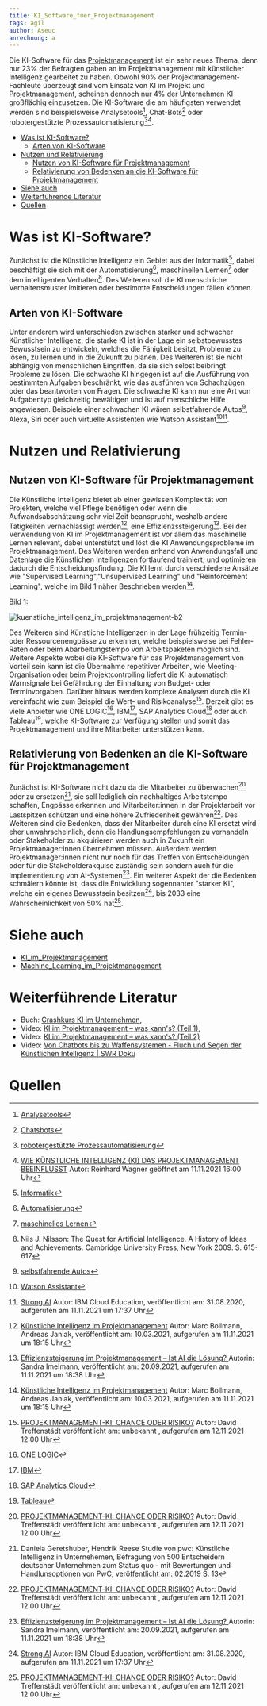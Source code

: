 ```yaml
---
title: KI_Software_fuer_Projektmanagement
tags: agil
author: Aseuc
anrechnung: a
---
```


Die KI-Software für das [Projektmanagement](https://github.com/ManagingProjectsSuccessfully/ManagingProjectsSuccessfully.github.io/blob/main/kb/Projektmanagement.md) ist ein sehr neues Thema, denn nur 23% der Befragten gaben an im Projektmanagement mit künstlicher Intelligenz gearbeitet zu haben. 
Obwohl 90% der Projektmanagement-Fachleute überzeugt sind vom Einsatz von KI im Projekt und Projektmanagement, scheinen dennoch nur 4% der Unternehmen KI großflächig einzusetzen. Die KI-Software die am häufigsten verwendet werden sind beispielsweise Analysetools[^8], Chat-Bots[^9] oder robotergestützte Prozessautomatisierung[^10][^1].

* [Was ist KI-Software?](https://github.com/Aseuc/ManagingProjectsSuccessfully.github.io/edit/main/kb/KI_Software_fuer_Projektmanagement.md#:~:text=Quelle-,Was%20ist%20KI%2DSoftware%3F,-Zun%C3%A4chst%20ist%20die)
  - [Arten von KI-Software](https://github.com/Aseuc/ManagingProjectsSuccessfully.github.io/edit/main/kb/KI_Software_fuer_Projektmanagement.md#:~:text=Entscheidungen%20f%C3%A4llen%20k%C3%B6nnen.-,Arten%20von%20KI%2DSoftware,-Unter%20anderem%20wird)
* [Nutzen und Relativierung](https://github.com/Aseuc/ManagingProjectsSuccessfully.github.io/edit/main/kb/KI_Software_fuer_Projektmanagement.md#:~:text=wie%20Watson%20Assistant3.-,Nutzen%20und%20Relativierung,-Nutzen%20von%20KI)
  - [Nutzen von KI-Software für Projektmanagement](https://github.com/Aseuc/ManagingProjectsSuccessfully.github.io/edit/main/kb/KI_Software_fuer_Projektmanagement.md#:~:text=Nutzen%20und%20Relativierung-,Nutzen%20von%20KI%2DSoftware%20f%C3%BCr%20Projektmanagement,-Die%20K%C3%BCnstliche%20Intelligenz)
  - [Relativierung von Bedenken an die KI-Software für Projektmanagement](https://github.com/Aseuc/ManagingProjectsSuccessfully.github.io/edit/main/kb/KI_Software_fuer_Projektmanagement.md#:~:text=Mitarbeiter%20unterst%C3%BCtzen%20kann.-,Relativierung%20von%20Bedenken%20an%20die%20KI%2DSoftware%20f%C3%BCr%20Projektmanagement,-Zun%C3%A4chst%20ist%20KI)
* [Siehe auch](https://github.com/Aseuc/ManagingProjectsSuccessfully.github.io/edit/main/kb/KI_Software_fuer_Projektmanagement.md#:~:text=von%2050%25%20hat6.-,Siehe%20auch,-Von%20Chatbots%20bis)
* [Weiterführende Literatur](https://github.com/Aseuc/ManagingProjectsSuccessfully.github.io/edit/main/kb/KI_Software_fuer_Projektmanagement.md#:~:text=Machine_Learning_im_Projektmanagement-,Weiterf%C3%BChrende%20Literatur,-Buch%3A%20Crashkurs%20KI)
* [Quellen](https://github.com/Aseuc/ManagingProjectsSuccessfully.github.io/edit/main/kb/KI_Software_fuer_Projektmanagement.md#:~:text=kann%27s%3F%20(Teil%202)-,Quellen,-Footnotes) 

# Was ist KI-Software? 
Zunächst ist die Künstliche Intelligenz ein Gebiet aus der Informatik[^11], dabei beschäftigt sie sich mit der Automatisierung[^12], maschinellen Lernen[^13] oder dem intelligenten Verhalten[^2]. Des Weiteren soll die KI menschliche Verhaltensmuster imitieren oder bestimmte Entscheidungen fällen können.

## Arten von KI-Software
Unter anderem wird unterschieden zwischen starker und schwacher Künstlicher Intelligenz, die starke KI ist in der Lage ein selbstbewusstes Bewusstsein zu entwickeln, welches die Fähigkeit besitzt, Probleme zu lösen, zu lernen und in die Zukunft zu planen. Des Weiteren ist sie nicht abhängig von menschlichen Eingriffen, da sie sich selbst beibringt Probleme zu lösen. Die schwache KI hingegen ist auf die Ausführung von bestimmten Aufgaben beschränkt, wie das ausführen von Schachzügen oder das beantworten von Fragen. Die schwache KI kann nur eine Art von Aufgabentyp gleichzeitig bewältigen und ist auf menschliche Hilfe angewiesen. Beispiele einer schwachen KI wären selbstfahrende Autos[^14], Alexa, Siri oder auch virtuelle Assistenten wie Watson Assistant[^15][^3]. 

# Nutzen und Relativierung

## Nutzen von KI-Software für Projektmanagement
Die Künstliche Intelligenz bietet ab einer gewissen Komplexität von Projekten, welche viel Pflege benötigen oder wenn die Aufwandsabschätzung sehr viel Zeit beansprucht, weshalb andere Tätigkeiten vernachlässigt werden[^4], eine Effizienzssteigerung[^5]. Bei der Verwendung von KI im Projektmanagement ist vor allem das maschinelle Lernen relevant, dabei unterstützt und löst die KI Anwendungsprobleme im Projektmanagement. Des Weiteren werden anhand von Anwendungsfall und Datenlage die Künstlichen Intelligenzen fortlaufend trainiert, und optimieren dadurch die Entscheidungsfindung. Die KI lernt durch verschiedene Ansätze wie "Supervised Learning","Unsupervised Learning" und "Reinforcement Learning", welche im Bild 1 näher Beschrieben werden[^4]. 

Bild 1: 

![kuenstliche_intelligenz_im_projektmanagement-b2](https://user-images.githubusercontent.com/78257976/141346922-8c5eda9d-261d-4818-8318-b40a02721b30.jpg)


Des Weiteren sind Künstliche Intelligenzen in der Lage frühzeitig Termin- oder Ressourcenengpässe zu erkennen, welche beispielsweise bei Fehler-Raten oder beim Abarbeitungstempo von Arbeitspaketen möglich sind. Weitere Aspekte wobei die KI-Software für das Projektmanagement von Vorteil sein kann ist die Übernahme repetitiver Arbeiten, wie Meeting-Organisation oder beim Projektcontrolling liefert die KI automatisch Warnsignale bei Gefährdung der Einhaltung von Budget- oder Terminvorgaben. Darüber hinaus werden komplexe Analysen durch die KI vereinfacht wie zum Beispiel die Wert- und Risikoanalyse[^6]. Derzeit gibt es viele Anbieter wie ONE LOGIC[^16], IBM[^17], SAP Analytics Cloud[^18] oder auch Tableau[^19], welche KI-Software zur Verfügung stellen und somit das Projektmanagement und ihre Mitarbeiter unterstützen kann. 

## Relativierung von Bedenken an die KI-Software für Projektmanagement
Zunächst ist KI-Software nicht dazu da die Mitarbeiter zu überwachen[^6] oder zu ersetzen[^7], sie soll lediglich ein nachhaltiges Arbeitstempo schaffen, Engpässe erkennen und Mitarbeiter:innen in der Projektarbeit vor Lastspitzen schützen und eine höhere Zufriedenheit gewähren[^6]. Des Weiteren sind die Bedenken, dass der Mitarbeiter durch eine KI  ersetzt wird eher unwahrscheinlich, denn die Handlungsempfehlungen zu verhandeln oder Stakeholder zu akquirieren werden auch in Zukunft ein Projektmanager:innen übernehmen müssen. Außerdem werden Projektmanager:innen nicht nur noch für das Treffen von Entscheidungen oder für die Stakeholderakquise zuständig sein sondern auch für die Implementierung von AI-Systemen[^5]. Ein weiterer Aspekt der die Bedenken schmälern könnte ist, dass die Entwicklung sogennanter "starker KI", welche ein eigenes Bewusstsein besitzen[^3], bis 2033 eine Wahrscheinlichkeit von 50% hat[^6].


# Siehe auch
- [KI_im_Projektmanagement](https://github.com/ManagingProjectsSuccessfully/ManagingProjectsSuccessfully.github.io/blob/main/kb/KI_im_PM.md)
- [Machine_Learning_im_Projektmanagement](https://github.com/ManagingProjectsSuccessfully/ManagingProjectsSuccessfully.github.io/blob/main/kb/Machine_Learning_im_Projektmanagement.md)



# Weiterführende Literatur
- Buch: [Crashkurs KI im Unternehmen](https://shop.haufe.de/prod/cashkurs-ki-im-unternehmen),
- Video: [KI im Projektmanagement – was kann's? (Teil 1)](https://www.youtube.com/watch?v=eBtxz60kCjY),
- Video: [KI im Projektmanagement – was kann's? (Teil 2)](https://www.youtube.com/watch?v=mr5EBwpVR4Y)
- Video: [Von Chatbots bis zu Waffensystemen - Fluch und Segen der Künstlichen Intelligenz | SWR Doku](https://www.youtube.com/watch?v=oNk6ESLpxKI)

# Quellen
[^1]: [WIE KÜNSTLICHE INTELLIGENZ (KI) DAS PROJEKTMANAGEMENT BEEINFLUSST](https://www.tiba.de/wie-kuenstliche-intelligenz-ki-das-projektmanagement-beeinflusst/) Autor: Reinhard Wagner geöffnet am 11.11.2021 16:00 Uhr
[^2]: Nils J. Nilsson: The Quest for Artificial Intelligence. A History of Ideas and Achievements. Cambridge University Press, New York 2009. S. 615-617
[^3]: [Strong AI](https://www.ibm.com/cloud/learn/strong-ai) Autor: IBM Cloud Education, veröffentlicht am: 31.08.2020, aufgerufen am 11.11.2021 um 17:37 Uhr
[^4]: [Künstliche Intelligenz im Projektmanagement](https://www.projektmagazin.de/artikel/kuenstliche-intelligenz-ki-projektmanagement) Autor: Marc Bollmann, Andreas Janiak, veröffentlicht am: 10.03.2021, aufgerufen am 11.11.2021 um 18:15 Uhr
[^5]: [Effizienzsteigerung im Projektmanagement – Ist AI die Lösung?
](https://www.capgemini.com/de-de/2021/09/effizienzsteigerung-im-projektmanagement-ist-ai-die-loesung/) Autorin: Sandra Imelmann, veröffentlicht am: 20.09.2021, aufgerufen am 11.11.2021 um 18:38 Uhr
[^6]: [PROJEKTMANAGEMENT-KI: CHANCE ODER RISIKO?](https://www.assure.de/de/blog/projektmanagement-ki-chance-oder-risiko) Autor: David Treffenstädt veröffentlicht am: unbekannt , aufgerufen am 12.11.2021 12:00 Uhr
[^7]: Daniela Geretshuber, Hendrik Reese  Studie von pwc: Künstliche Intelligenz in Unternehemen, Befragung von 500 Entscheidern deutscher Unternehmen zum Status quo - mit Bewertungen und Handlunsoptionen von PwC, veröffentlicht am: 02.2019 S. 13
[^8]: [Analysetools](https://www.onlinemarketing-praxis.de/web-controlling/web-analyse-tools)
[^9]: [Chatsbots](https://www.ibm.com/de-de/campaign/was-ist-ein-chatbot)
[^10]: [robotergestützte Prozessautomatisierung](https://de.wikipedia.org/wiki/Robotic_Process_Automation)
[^11]: [Informatik](https://de.wikipedia.org/wiki/Informatik)
[^12]: [Automatisierung](https://de.wikipedia.org/wiki/Automatisierung)
[^13]:[maschinelles Lernen](https://de.wikipedia.org/wiki/Maschinelles_Lernen)
[^14]:[selbstfahrende Autos](https://de.wikipedia.org/wiki/Selbstfahrendes_Kraftfahrzeug)
[^15]: [Watson Assistant](https://www.ibm.com/de-de/products/watson-assistant)
[^16]: [ONE LOGIC](https://onelogic.de/ki-software/?gclid=Cj0KCQiAys2MBhDOARIsAFf1D1d3ybFeZwBVo9XSmXkPTnBoNrhi2T1O-WKqplrZqWPWukNkWLuTRRUaAka1EALw_wcB)
[^17]: [IBM](https://www.ibm.com/de-de/analytics/journey-to-ai?utm_content=SRCWW&p1=Search&p4=43700066788191770&p5=p&gclid=Cj0KCQiAys2MBhDOARIsAFf1D1fenb4xPcAoA7e9m2lgC1OnkQ0pBaJYlA--jtx23zWDzJ25rg0UC0AaAolOEALw_wcB&gclsrc=aw.ds)
[^18]: [SAP Analytics Cloud](https://www.sap.com/germany/products/cloud-analytics.html?campaigncode=CRM-DE21-PPC-PLTSACN&source=ppc-meedach-GOO-261735388---&DFA=1&gclid=Cj0KCQiAys2MBhDOARIsAFf1D1dNyfY7oZj1noWaMl-5jBV_o3bOrFlPc8ZlrJfkgSq4S4yFz_ZVGlAaAm6cEALw_wcB&gclsrc=aw.ds)
[^19]: [Tableau](https://www.tableau.com/de-de/solutions/ai-analytics)
